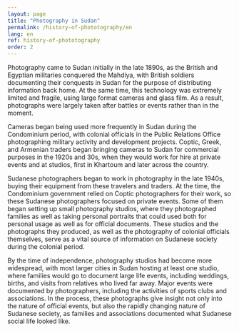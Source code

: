 ```yaml
---
layout: page
title: "Photography in Sudan"
permalink: /history-of-phototography/en
lang: en
ref: history-of-phototography
order: 2
---
```


Photography came to Sudan initially in the late 1890s, as the British and Egyptian militaries conquered the Mahdiya, with British soldiers documenting their conquests in Sudan for the purpose of distributing information back home. At the same time, this technology was extremely limited and fragile, using large format cameras and glass film. As a result, photographs were largely taken after battles or events rather than in the moment.

Cameras began being used more frequently in Sudan during the Condominium period, with colonial officials in the Public Relations Office photographing military activity and development projects. Coptic, Greek, and Armenian traders began bringing cameras to Sudan  for commercial purposes in the 1920s and 30s, when they would work for hire at private events and at studios, first in Khartoum and later across the country.

Sudanese photographers began to work in photography in the late 1940s, buying their equipment from these travelers and traders. At the time, the Condominium government relied on Coptic photographers for their work, so these Sudanese photographers focused on private events. Some of them began setting up small photography studios, where they photographed families as well as taking personal portraits that could used both for personal usage as well as for official documents. These studios and the photographs they produced, as well as the photography of colonial officials themselves, serve as a vital source of information on Sudanese society during the colonial period.

By the time of independence, photography studios had become more widespread, with most larger cities in Sudan hosting at least one studio, where families would go to document large life events, including weddings, births, and visits from relatives who lived far away. Major events were documented by photographers, including the activities of sports clubs and associations. In the process, these photographs give insight not only into the nature of official events, but also the rapidly changing nature of Sudanese society, as families and associations documented what Sudanese social life looked like.
